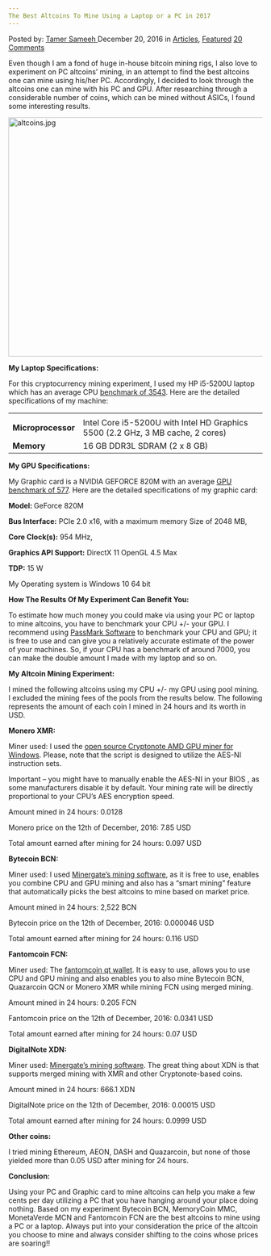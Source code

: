 ```yaml
---
The Best Altcoins To Mine Using a Laptop or a PC in 2017
---
```

<article class="post-listing post-17038 post type-post status-publish format-standard has-post-thumbnail hentry category-deepdot-news tag-3676 tag-altcoins tag-laptop tag-pc">
    <div class="post-inner">
    <p class="post-meta">
    <span>Posted by: <a href="https://www.deepdotweb.com/author/tamersameeh/" title="">Tamer Sameeh </a></span>
    <span>December 20, 2016</span>
    <span>in <a href="https://www.deepdotweb.com/category/articles/" rel="category tag">Articles</a>, <a href="https://www.deepdotweb.com/category/deepdot-news/" rel="category tag">Featured</a></span>
    <span><a href="https://www.deepdotweb.com/2016/12/20/best-altcoins-mine-using-laptop-pc-2017/#comments">20 Comments</a></span>
    </p>
    <div class="clear"></div>
    <div class="entry">
    <p>Even though I am a fond of huge in-house bitcoin mining rigs, I also love to experiment on PC altcoins&#8217; mining, in an attempt to find the best altcoins one can mine using his/her PC. Accordingly, I decided to look through the altcoins one can mine with his PC and GPU. After researching through a considerable number of coins, which can be mined without ASICs, I found some interesting results.</p>
    <p><img class="wp-image-17046 aligncenter" src="https://www.deepdotweb.com/wp-content/uploads/2016/12/altcoins-jpg.jpeg" alt="altcoins.jpg" width="676" height="474" srcset="https://www.deepdotweb.com/wp-content/uploads/2016/12/altcoins-jpg.jpeg 822w, https://www.deepdotweb.com/wp-content/uploads/2016/12/altcoins-jpg-300x210.jpeg 300w" sizes="(max-width: 676px) 100vw, 676px" /></p>
    <p><strong>My Laptop Specifications:</strong></p>
    <p>For this cryptocurrency mining experiment, I used my HP i5-5200U laptop which has an average CPU <a href="http://www.cpubenchmark.net/cpu.php?cpu=Intel+Core+i5-5200U+%40+2.20GHz&amp;id=2440">benchmark of 3543</a>. Here are the detailed specifications of my machine:</p>
    <table>
    <tbody>
    <tr>
    <td></td>
    <td></td>
    </tr>
    <tr>
    <td><strong>Microprocessor</strong></td>
    <td>Intel Core i5-5200U with Intel HD Graphics 5500 (2.2 GHz, 3 MB cache, 2 cores)</td>
    </tr>
    <tr>
    <td><strong>Memory</strong></td>
    <td>16 GB DDR3L SDRAM (2 x 8 GB)</td>
    </tr>
    </tbody>
    </table>
    <p><strong>My GPU Specifications:</strong></p>
    <p>My Graphic card is a NVIDIA GEFORCE 820M with an average <a href="http://www.videocardbenchmark.net/gpu.php?gpu=GeForce+820M&amp;id=">GPU benchmark of 577</a>. Here are the detailed specifications of my graphic card:</p>
    <p><strong>Model: </strong>GeForce 820M</p>
    <p><strong>Bus Interface:</strong> PCIe 2.0 x16, with a maximum memory Size of 2048 MB,</p>
    <p><strong>Core Clock(s):</strong> 954 MHz,</p>
    <p><strong>Graphics API Support:</strong> DirectX 11 OpenGL 4.5 Max</p>
    <p><strong>TDP:</strong> 15 W</p>
    <p>My Operating system is Windows 10 64 bit</p>
    <p><strong>How The Results Of My Experiment Can Benefit You:</strong></p>
    <p>To estimate how much money you could make via using your PC or laptop to mine altcoins, you have to benchmark your CPU +/- your GPU. I recommend using <a href="http://www.cpubenchmark.net/">PassMark Software</a> to benchmark your CPU and GPU; it is free to use and can give you a relatively accurate estimate of the power of your machines. So, if your CPU has a benchmark of around 7000, you can make the double amount I made with my laptop and so on.</p>
    <p><strong>My Altcoin Mining Experiment:</strong></p>
    <p>I mined the following altcoins using my CPU +/- my GPU using pool mining. I excluded the mining fees of the pools from the results below. The following represents the amount of each coin I mined in 24 hours and its worth in USD.</p>
    <p><strong>Monero XMR:</strong></p>
    <p>Miner used: I used the <a href="https://github.com/wolf9466/wolf-xmr-miner/releases">open source Cryptonote AMD GPU miner for Windows</a>. Please, note that the script is designed to utilize the AES-NI instruction sets.</p>
    <p>Important &#8211; you might have to manually enable the AES-NI in your BIOS , as some manufacturers disable it by default. Your mining rate will be directly proportional to your CPU&#8217;s AES encryption speed.</p>
    <p>Amount mined in 24 hours: 0.0128</p>
    <p>Monero price on the 12th of December, 2016: 7.85 USD</p>
    <p>Total amount earned after mining for 24 hours: 0.097 USD</p>
    <p><strong>Bytecoin BCN:</strong></p>
    <p>Miner used: I used <a href="https://minergate.com/">Minergate&#8217;s mining software</a>, as it is free to use, enables you combine CPU and GPU mining and also has a &#8220;smart mining&#8221; feature that automatically picks the best altcoins to mine based on market price.</p>
    <p>Amount mined in 24 hours: 2,522 BCN</p>
    <p>Bytecoin price on the 12th of December, 2016: 0.000046 USD</p>
    <p>Total amount earned after mining for 24 hours: 0.116 USD</p>
    <p><strong>Fantomcoin FCN:</strong></p>
    <p>Miner used: The <a href="http://sourceforge.net/projects/fantomcoin/files/fantomcoin-win64.zip/download">fantomcoin qt wallet</a>. It is easy to use, allows you to use CPU and GPU mining and also enables you to also mine Bytecoin BCN, Quazarcoin QCN or Monero XMR while mining FCN using merged mining.</p>
    <p>Amount mined in 24 hours: 0.205 FCN</p>
    <p>Fantomcoin price on the 12th of December, 2016: 0.0341 USD</p>
    <p>Total amount earned after mining for 24 hours: 0.07 USD</p>
    <p><strong>DigitalNote XDN:</strong></p>
    <p>Miner used: <a href="https://goo.gl/LUEYby">Minergate&#8217;s mining software</a>. The great thing about XDN is that supports merged mining with XMR and other Cryptonote-based coins.</p>
    <p>Amount mined in 24 hours: 666.1 XDN</p>
    <p>DigitalNote price on the 12th of December, 2016: 0.00015 USD</p>
    <p>Total amount earned after mining for 24 hours: 0.0999 USD</p>
    <p><strong>Other coins:</strong></p>
    <p>I tried mining Ethereum, AEON, DASH and Quazarcoin, but none of those yielded more than 0.05 USD after mining for 24 hours.</p>
    <p><strong>Conclusion:</strong></p>
    <p>Using your PC and Graphic card to mine altcoins can help you make a few cents per day utilizing a PC that you have hanging around your place doing nothing. Based on my experiment Bytecoin BCN, MemoryCoin MMC, MonetaVerde MCN and Fantomcoin FCN are the best altcoins to mine using a PC or a laptop. Always put into your consideration the price of the altcoin you choose to mine and always consider shifting to the coins whose prices are soaring!!</p>
    </div>
    <span style="display:none"><a href="https://www.deepdotweb.com/tag/2017/" rel="tag">2017</a> <a href="https://www.deepdotweb.com/tag/altcoins/" rel="tag">altcoins</a> <a href="https://www.deepdotweb.com/tag/laptop/" rel="tag">laptop</a> <a href="https://www.deepdotweb.com/tag/pc/" rel="tag">pc</a></span> <span style="display:none" class="updated">2016-12-20</span>
    <div style="display:none" class="vcard author" itemprop="author" itemscope itemtype="http://schema.org/Person"><strong class="fn" itemprop="name"><a href="https://www.deepdotweb.com/author/tamersameeh/" title="Posts by Tamer Sameeh" rel="author">Tamer Sameeh</a></strong></div>
    </div>
</article>

